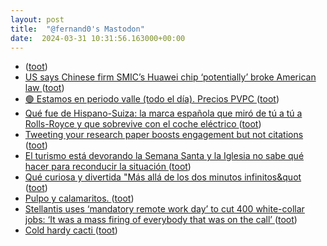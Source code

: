 ```yaml
---
layout: post
title:  "@fernand0's Mastodon"
date:  2024-03-31 10:31:56.163000+00:00
---
```

*  [ ](https://mastodon.social/@macosas) ([toot](https://mastodon.social/@fernand0/112189840828675570))
*  [US says Chinese firm SMIC’s Huawei chip ‘potentially’ broke American law ](https://www.scmp.com/tech/big-tech/article/3256321/chinese-chip-maker-smic-potentially-broke-us-law-make-huaweis-7-nm-smartphone-processor-lawmake) ([toot](https://mastodon.social/@fernand0/112189804464545651))
*  [🟢 Estamos en periodo valle (todo el día). Precios PVPC ](https://mastodon.social/@fernand0/112189638793207035) ([toot](https://mastodon.social/@fernand0/112189638793207035))
*  [Qué fue de Hispano-Suiza: la marca española que miró de tú a tú a Rolls-Royce y que sobrevive con el coche eléctrico ](https://www.xataka.com/movilidad/que-fue-hispano-suiza-marca-espanola-que-miro-tu-a-tu-a-rolls-royce-que-sobrevive-coche-electrico-) ([toot](https://mastodon.social/@fernand0/112189584654788210))
*  [Tweeting your research paper boosts engagement but not citations ](https://www.nature.com/articles/d41586-024-00922-) ([toot](https://mastodon.social/@fernand0/112189302450228254))
*  [El turismo está devorando la Semana Santa y la Iglesia no sabe qué hacer para reconducir la situación ](https://www.xataka.com/magnet/turismo-esta-devorando-semana-santa-iglesia-no-sabe-que-hacer-para-reconducir-situacio) ([toot](https://mastodon.social/@fernand0/112187656481557071))
*  [Qué curiosa y divertida &quot;Más allá de los dos minutos infinitos&quot ](https://mastodon.social/@fernand0/112186207351063215) ([toot](https://mastodon.social/@fernand0/112186207351063215))
*  [Pulpo y calamaritos. ](https://avecesunafoto.wordpress.com/2024/03/30/pulpo-y-calamaritos) ([toot](https://mastodon.social/@fernand0/112186068633351833))
*  [Stellantis uses ‘mandatory remote work day’ to cut 400 white-collar jobs: ‘It was a mass firing of everybody that was on the call’ ](https://fortune.com/2024/03/24/stellantis-layoffs-mandatory-remote-work-day) ([toot](https://mastodon.social/@fernand0/112185955879095816))
*  [Cold hardy cacti   ](https://www.succseed.com/en/cold-hardy-species.html) ([toot](https://mastodon.social/@fernand0/112185864969258107))
